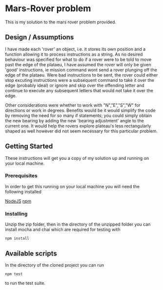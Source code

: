 # Mars-Rover problem

This is my solution to the mars rover problem provided.

## Design / Assumptions

I have made each 'rover' an object, i.e. it stores its own position and a function allowing it to process instructions as a string. As no desired behaviour was specified for what to do if a rover were to be told to move past the edge of the plataeu, I have assumed the rover will only be given 'good' instructions, ie mission command wont send a rover plunging off the edge of the plataeu. Were bad instructions to be sent, the rover could either stop excuting instructions were a subsequent command to take it over the edge (probably ideal) or ignore and skip over the offending letter and continue to execute any subsequent letters that would not take it over the edge.

Other considerations were whether to work with "N","E","S","W" for directions or work in degrees. Benefits would be it would simplify the code by removing the need for so many if statements; you could simply obtain the new bearing by adding the new 'bearing adjustment' angle to the current one. It would help the rovers explore plateau's less rectangularly shaped as well however did not seem necessary for this particular problem.

## Getting Started

These instructions will get you a copy of my solution up and running on your local machine.

### Prerequisites

In order to get this running on your local machine you will need the following installed

[NodeJS](https://nodejs.org/en/)
[npm](https://www.npmjs.com/)

### Installing

Unzip the zip folder, then in the directory of the unzipped folder you can install mocha and chai which are required for testing with

```
npm install
```

## Available scripts

In the directory of the cloned project you can run

```
npm test
```

to run the test suite.
